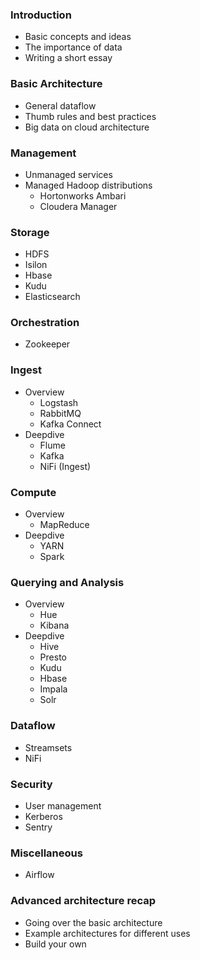 ### Introduction
- Basic concepts and ideas
- The importance of data
- Writing a short essay

### Basic Architecture
- General dataflow
- Thumb rules and best practices
- Big data on cloud architecture

### Management
- Unmanaged services
- Managed Hadoop distributions
  - Hortonworks Ambari
  - Cloudera Manager

### Storage
- HDFS
- Isilon
- Hbase
- Kudu
- Elasticsearch

### Orchestration
- Zookeeper

### Ingest
- Overview
  - Logstash
  - RabbitMQ
  - Kafka Connect
- Deepdive
  - Flume
  - Kafka
  - NiFi (Ingest)

### Compute
- Overview
  - MapReduce
- Deepdive
  - YARN
  - Spark

### Querying and Analysis
- Overview
  - Hue
  - Kibana
- Deepdive
  - Hive
  - Presto
  - Kudu
  - Hbase
  - Impala
  - Solr

### Dataflow
- Streamsets
- NiFi

### Security
- User management
- Kerberos
- Sentry

### Miscellaneous
- Airflow

### Advanced architecture recap
- Going over the basic architecture
- Example architectures for different uses
- Build your own
